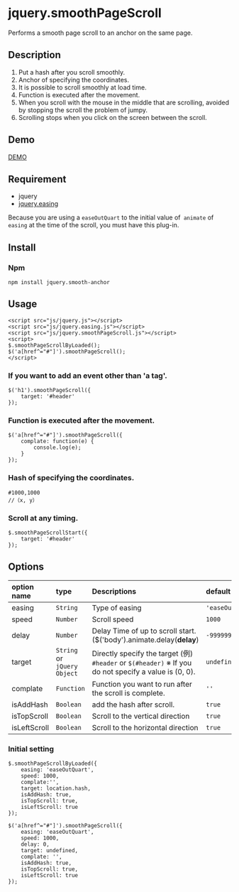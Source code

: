 # jquery.smoothPageScroll

Performs a smooth page scroll to an anchor on the same page.

Description
------
1. Put a hash after you scroll smoothly.
2. Anchor of specifying the coordinates.
3. It is possible to scroll smoothly at load time.
4. Function is executed after the movement.
5. When you scroll with the mouse in the middle that are scrolling, avoided by stopping the scroll the problem of jumpy.
6. Scrolling stops when you click on the screen between the scroll.

Demo
------

[DEMO](http://github.develo.org/jquery.smoothPageScroll/)


Requirement
------
* jquery
* [jquery.easing](https://github.com/gdsmith/jquery.easing)


Because you are using a `easeOutQuart` to the initial value of` animate` of `easing` at the time of the scroll, you must have this plug-in.


## Install

### Npm

	npm install jquery.smooth-anchor


Usage
------
    <script src="js/jquery.js"></script>
    <script src="js/jquery.easing.js"></script>
    <script src="js/jquery.smoothPageScroll.js"></script>
    <script>
    $.smoothPageScrollByLoaded();
    $('a[href^="#"]').smoothPageScroll();
    </script>

### If you want to add an event other than 'a tag'.
    $('h1').smoothPageScroll({
    	target: '#header'
    });


### Function is executed after the movement.
    $('a[href^="#"]').smoothPageScroll({
    	complate: function(e) {
    		console.log(e);
    	}
    });


### Hash of specifying the coordinates.
 	#1000,1000
 	//（x, y）


### Scroll at any timing.

    $.smoothPageScrollStart({
    	target: '#header'
    });


Options
------

| option name| type | Descriptions |default
|:-----------|:------------|:------------|:------------|
| easing | `String` | Type of easing |`'easeOutQuart'`
| speed | `Number` | Scroll speed | `1000`
| delay | `Number` | Delay Time of up to scroll start.($('body').animate.delay(**delay**) |`-999999`
| target | `String` or `jQuery Object` | Directly specify the target (例) `#header` or `$(#header)`  ※ If you do not specify a value is (0, 0). | `undefined`
| complate | `Function` | Function you want to run after the scroll is complete. | `''`
| isAddHash | `Boolean` | add the hash after scroll. | `true`
| isTopScroll | `Boolean` | Scroll to the vertical direction | `true`
| isLeftScroll | `Boolean` | Scroll to the horizontal direction | `true`

### Initial setting ###
	$.smoothPageScrollByLoaded({
	    easing: 'easeOutQuart',
	    speed: 1000,
	    complate:'',
	    target: location.hash,
	    isAddHash: true,
	    isTopScroll: true,
	    isLeftScroll: true
	});

	$('a[href^="#"]').smoothPageScroll({
	    easing: 'easeOutQuart',
	    speed: 1000,
	    delay: 0,
	    target: undefined,
	    complate: '',
	    isAddHash: true,
	    isTopScroll: true,
	    isLeftScroll: true
	});
